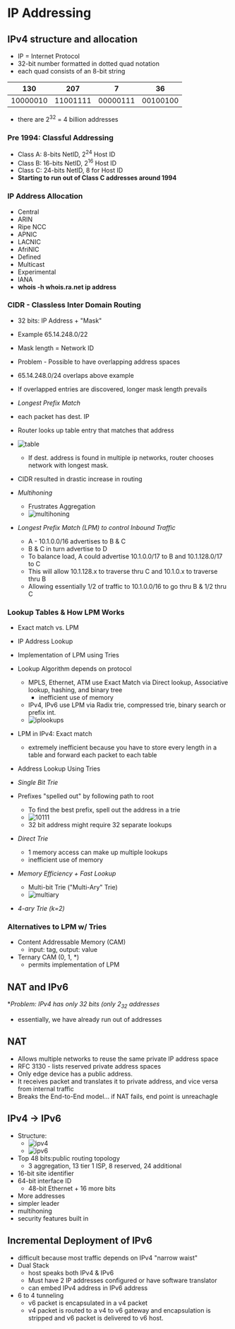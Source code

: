 # IP Addressing
## IPv4 structure and allocation
* IP = Internet Protocol
* 32-bit number formatted in dotted quad notation
* each quad consists of an 8-bit string

|  130   |  207   |   7    |  36    |
|:------:|:------:|:------:|:------:|
|10000010|11001111|00000111|00100100|

* there are 2<sup>32</sup> = 4 billion addresses

### Pre 1994: Classful Addressing
* Class A: 8-bits NetID, 2<sup>24</sup> Host ID
* Class B: 16-bits NetID, 2<sup>16</sup> Host ID
* Class C: 24-bits NetID, 8 for Host ID
* **Starting to run out of Class C addresses around 1994**

### IP Address Allocation
* Central
* ARIN
* Ripe NCC
* APNIC
* LACNIC
* AfriNIC
* Defined
* Multicast
* Experimental
* IANA
* **whois -h whois.ra.net ip address**

### CIDR - Classless Inter Domain Routing

* 32 bits: IP Address + "Mask"
* Example 65.14.248.0/22
* Mask length = Network ID
* Problem - Possible to have overlapping address spaces
* 65.14.248.0/24 overlaps above example
* If overlapped entries are discovered, longer mask length prevails

* *Longest Prefix Match*
* each packet has dest. IP
* Router looks up table entry that matches that address
* ![table](images/iptable.png)
  * If dest. address is found in multiple ip networks, router chooses network with longest mask.
* CIDR resulted in drastic increase in routing

* *Multihoning*
  * Frustrates Aggregation
  * ![multihoning](images/multihoning.png)

* *Longest Prefix Match (LPM) to control Inbound Traffic*
  * A - 10.1.0.0/16 advertises to B & C
  * B & C in turn advertise to D
  * To balance load, A could advertise 10.1.0.0/17 to B and 10.1.128.0/17 to C
  * This will allow 10.1.128.x to traverse thru C and 10.1.0.x to traverse thru B
  * Allowing essentially 1/2 of traffic to 10.1.0.0/16 to go thru B & 1/2 thru C

### Lookup Tables & How LPM Works
* Exact match vs. LPM
* IP Address Lookup 
* Implementation of LPM using Tries

* Lookup Algorithm depends on protocol
  * MPLS, Ethernet, ATM use Exact Match via Direct lookup, Associative lookup, hashing, and binary tree
    * inefficient use of memory
  * IPv4, IPv6 use LPM via Radix trie, compressed trie, binary search or prefix int.
  * ![iplookups](images/iplookups.png)
 
* LPM in IPv4: Exact match
  * extremely inefficient because you have to store every length in a table and forward each packet to each table

* Address Lookup Using Tries
* *Single Bit Trie*  
* Prefixes "spelled out" by following path to root
  * To find the best prefix, spell out the address in a trie
  * ![10111](images/singlebittrie.png)
  * 32 bit address might require 32 separate lookups
* *Direct Trie*
  * 1 memory access can make up multiple lookups
  * inefficient use of memory
* *Memory Efficiency + Fast Lookup*
  * Multi-bit Trie ("Multi-Ary" Trie)
  * ![multiary](images/multiary.png)
* *4-ary Trie (k=2)*

### Alternatives to LPM w/ Tries
* Content Addressable Memory (CAM)
  * input: tag, output: value
* Ternary CAM (0, 1, *)
  * permits implementation of LPM

## NAT and IPv6

**Problem: IPv4 has only 32 bits (only 2<sub>32</sub> addresses*
  * essentially, we have already run out of addresses

## NAT
* Allows multiple networks to reuse the same private IP address space
* RFC 3130 - lists reserved private address spaces
* Only edge device has a public address. 
* It receives packet and translates it to private address, and vice versa from internal traffic
* Breaks the End-to-End model... if NAT fails, end point is unreachagle

## IPv4 -> IPv6
* Structure:
  * ![ipv4](images/ipv4structure.png)
  * ![ipv6](images/ipv6structure.png)
* Top 48 bits:public routing topology
  * 3 aggregation, 13 tier 1 ISP, 8 reserved, 24 additional
* 16-bit site identifier
* 64-bit interface ID
  * 48-bit Ethernet + 16 more bits
* More addresses
* simpler leader
* multihoning
* security features built in

## Incremental Deployment of IPv6
* difficult because most traffic depends on IPv4 "narrow waist"
* Dual Stack
  * host speaks both IPv4 & IPv6
  * Must have 2 IP addresses configured or have software translator
  * can embed IPv4 address in IPv6 address
* 6 to 4 tunneling
  * v6 packet is encapsulated in a v4 packet
  * v4 packet is routed to a v4 to v6 gateway and encapsulation is stripped and v6 packet is delivered to v6 host.
